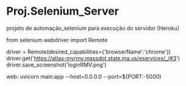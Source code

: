 # Proj.Selenium_Server
projeto de automação_selenium para execução do servidor (Heroku)

from selenium.webdriver import Remote

driver = Remote(desired_capabilities={'browserName':'chrome'})
driver.get('https://atlas-myrmv.massdot.state.ma.us/eservices/_/#3')
driver.save_screenshot('loginRMV.png')

web: uvicorn main:app --host=0.0.0.0 --port=${PORT:-5000}
